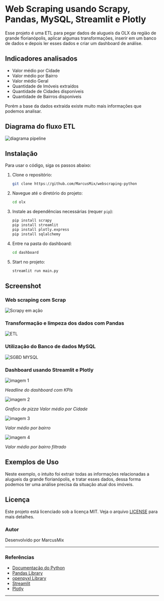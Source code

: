 # Web Scraping usando Scrapy, Pandas, MySQL, Streamlit e Plotly

Esse projeto é uma ETL para pegar dados de alugueis da OLX da região de grande florianópolis, aplicar algumas transformações, inserir em um banco de dados e depois ler esses dados e criar um dashboard de análise.

## Indicadores analisados
 - Valor médio por Cidade
 - Valor médio por Bairro
 - Valor médio Geral
 - Quantidade de Imóveis extraídos
 - Quantidade de Cidades disponíveis
 - Quantidade de Bairros disponíveis

Porém a base da dados extraída existe muito mais informações que podemos analisar.

## Diagrama do fluxo ETL

![diagrama pipeline](https://i.imgur.com/0G6m8wt.png)

## Instalação

Para usar o código, siga os passos abaixo:

1. Clone o repositório:

    ```bash
    git clone https://github.com/MarcusMix/webscraping-python
    ```

2. Navegue até o diretório do projeto:

    ```bash
    cd olx
    ```

3. Instale as dependências necessárias (requer `pip`):

    ```bash
    pip install scrapy
    pip install streamlit
    pip install plotly.express
    pip install sqlalchemy
    ```
4. Entre na pasta do dashboard:

    ```bash
    cd dashboard
    ```
5. Start no projeto:

    ```bash
    streamlit run main.py
    ```

## Screenshot

### Web scraping com Scrap

![Scrapy em ação](https://i.imgur.com/IkdDFWA.png)

### Transformação e limpeza dos dados com Pandas

![ETL](https://i.imgur.com/wEAbYLt.png)

### Utilização do Banco de dados MySQL

![SGBD MYSQL](https://i.imgur.com/lTGXyH4.png)

### Dashboard usando Streamlit e Plotly

![imagem 1](https://i.imgur.com/q0HrjS3.png)
<p><i>Headline do dashboard com KPIs</i></p>

![imagem 2](https://i.imgur.com/wHvFxn0.png)
<p><i>Grafico de pizza Valor médio por Cidade</i></p>

![imagem 3](https://i.imgur.com/wKFVwqX.png)
<p><i>Valor médio por bairro</i></p>

![imagem 4](https://i.imgur.com/St0C5pm.png)
<p><i>Valor médio por bairro filtrado</i></p>

## Exemplos de Uso

Neste exemplo, o intuito foi extrair todas as informações relacionadas a alugueis da grande florianópolis, e tratar esses dados, dessa forma podemos ter uma análise precisa da situação atual dos imóveis.

## Licença

Este projeto está licenciado sob a licença MIT. Veja o arquivo [LICENSE](https://choosealicense.com/licenses/mit/) para mais detalhes.

### Autor

Desenvolvido por MarcusMix

---

### Referências

- [Documentação do Python](https://docs.python.org/3/)
- [Pandas Library](https://pandas.pydata.org/)
- [openpyxl Library](https://openpyxl.readthedocs.io/en/stable/)
- [Streamlit](https://openpyxl.readthedocs.io/en/stable/)
- [Plotly](https://openpyxl.readthedocs.io/en/stable/)

---


